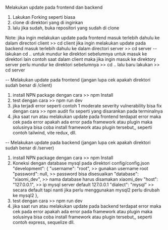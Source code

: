 Melakukan update pada frontend dan backend

1. Lakukan Forking seperti biasa
2. clone di direktori yang di inginkan
3. lalu jika sudah, buka repositori yang sudah di clone
   
Note: jika ingin melakukan update pada frontend masuk terlebih dahulu ke dalam directori client  >>  cd client
         jika ingin melakukan update pada backend masuk terlebih dahulu ke dalam directori server  >>  cd server
         -- lakukan cd .. untuk mundur ke direktori sebelumnya untuk masuk ke direktori lain contoh saat dalam client maka jika ingin masuk ke direktory server perlu mundur ke direktori sebelumnya >> cd .. lalu baru lakukan >> cd server

   -- Melakukan update pada frontend (jangan lupa cek apakah direktori sudah benar di /client)
   1. install NPN package dengan cara >> npm Install
   2. test dengan cara >> npm run dev
   3. jika terjadi error seperti contoh 1 moderate severity vulnerability bisa fix dengan cara >> npm audit fix seperti yang disarankan pada terminalnya
   4. jika saat run atau melakukan update pada frontend terdapat error maka cek pada error apakah ada error pada framework atau plugin maka solusinya bisa coba install framework atau plugin tersebut,, seperti contoh tailwind, vite redux, dll.
  
   -- Melakukan update pada backend (jangan lupa cek apakah direktori sudah benar di /server)
   1. install NPN package dengan cara >> npm Install
   2. Koneksi dengan database mysql pada direktori config/config.json
      "development": {
    "username": "root", >> gunakan username root
    "password": null, >> password bisa disesuaikan
    "database": "xiaomi_dev", >> nama database harus disamakan xiaomi_dev
    "host": "127.0.0.1", >> ip mysql server default 127.0.0.1
    "dialect": "mysql" >> secara default tapi nanti jika perlu menggunakan mysql2 perlu dirubah ke mysql2
  },
   3. test dengan cara >> npm run dev
   4. jika saat run atau melakukan update pada backend terdapat error maka cek pada error apakah ada error pada framework atau plugin maka solusinya bisa coba install framework atau plugin tersebut,, seperti contoh express, sequelize dll.
